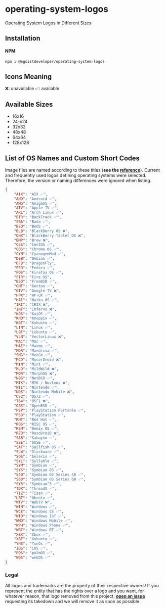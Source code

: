 # operating-system-logos
Operating System Logos in Different Sizes 

## Installation

#### NPM
`npm i @egoistdeveloper/operating-system-logos`

## Icons Meaning

❌: unavailable
✅: available

## Available Sizes

- 16x16
- 24-x24
- 32x32
- 48x48
- 64x64
- 128x128

## List of OS Names and Custom Short Codes
Image files are named according to these titles (**see the [reference](https://github.com/matomo-org/device-detector/blob/c136bf9147bd8f33746b1915331fba133d076ed5/Parser/OperatingSystem.php#L30)**). Current and frequently used logos defining operating systems were selected. Therefore, the version or naming differences were ignored when listing.
```json
{
    "AIX": "AIX ✅",
    "AND": "Android ✅",
    "AMG": "AmigaOS ✅",
    "ATV": "Apple TV ✅",
    "ARL": "Arch Linux ✅",
    "BTR": "BackTrack ✅",
    "SBA": "Bada ✅",
    "BEO": "BeOS ✅",
    "BLB": "BlackBerry OS ❌",
    "QNX": "BlackBerry Tablet OS ❌",
    "BMP": "Brew ❌",
    "CES": "CentOS ✅",
    "COS": "Chrome OS ✅",
    "CYN": "CyanogenMod ✅",
    "DEB": "Debian ✅",
    "DFB": "DragonFly",
    "FED": "Fedora ✅",
    "FOS": "Firefox OS ✅",
    "FIR": "Fire OS",
    "BSD": "FreeBSD ✅",
    "GNT": "Gentoo ✅",
    "GTV": "Google TV ❌",
    "HPX": "HP-UX ✅",
    "HAI": "Haiku OS ✅",
    "IRI": "IRIX ❌",
    "INF": "Inferno ❌",
    "KOS": "KaiOS ✅",
    "KNO": "Knoppix ✅",
    "KBT": "Kubuntu ✅",
    "LIN": "Linux ✅",
    "LBT": "Lubuntu ✅",
    "VLN": "VectorLinux ❌",
    "MAC": "Mac ✅",
    "MAE": "Maemo ✅",
    "MDR": "Mandriva ✅",
    "SMG": "MeeGo ✅",
    "MCD": "MocorDroid ❌",
    "MIN": "Mint ✅",
    "MLD": "MildWild ❌",
    "MOR": "MorphOS ❌",
    "NBS": "NetBSD ✅",
    "MTK": "MTK / Nucleus ❌",
    "WII": "Nintendo ✅",
    "NDS": "Nintendo Mobile ❌",
    "OS2": "OS/2 ✅",
    "T64": "OSF1 ❌",
    "OBS": "OpenBSD ✅",
    "PSP": "PlayStation Portable ✅",
    "PS3": "PlayStation ✅",
    "RHT": "Red Hat ✅",
    "ROS": "RISC OS ✅",
    "REM": "Remix OS ✅",
    "RZD": "RazoDroiD ❌",
    "SAB": "Sabayon ✅",
    "SSE": "SUSE ✅",
    "SAF": "Sailfish OS ✅",
    "SLW": "Slackware ✅",
    "SOS": "Solaris ✅",
    "SYL": "Syllable ✅",
    "SYM": "Symbian ✅",
    "SYS": "Symbian OS ✅",
    "S40": "Symbian OS Series 40 ✅",
    "S60": "Symbian OS Series 60 ✅",
    "SY3": "Symbian^3 ✅",
    "TDX": "ThreadX ✅",
    "TIZ": "Tizen ✅",
    "UBT": "Ubuntu ✅",
    "WTV": "WebTV ❌",
    "WIN": "Windows ✅",
    "WCE": "Windows CE ✅",
    "WIO": "Windows IoT ✅",
    "WMO": "Windows Mobile ✅",
    "WPH": "Windows Phone ✅",
    "WRT": "Windows RT ✅",
    "XBX": "Xbox ✅",
    "XBT": "Xubuntu ✅",
    "YNS": "YunOs ✅",
    "IOS": "iOS ✅",
    "POS": "palmOS ✅",
    "WOS": "webOS ✅"
}
```

### Legal
All logos and trademarks are the property of their respective owners!
If you represent the entity that has the rights over a logo and you want, for whatever reason, that logo removed from this project, **[open an issue](https://github.com/EgoistDeveloper/operating-system-logos/issues/new)** requesting its takedown and we will remove it as soon as possible.
